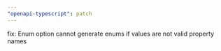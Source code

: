 ```yaml
---
"openapi-typescript": patch
---
```


fix: Enum option cannot generate enums if values are not valid property names
